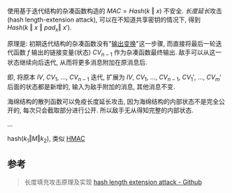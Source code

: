 使用基于迭代结构的杂凑函数构造的 $MAC=Hash(k\ \Vert\ x)$ 不安全. *长度延长*攻击 (hash length-extension attack), 可以在不知道共享密钥的情况下, 得到 $Hash(k\ \Vert\ x\ \Vert\ pad_{x}\Vert\ x')$. 

原理是: 初期迭代结构的杂凑函数没有"[输出变换](MD%20结构.md)"这一步骤, 而直接将最后一轮迭代函数 $f$ 输出的链接变量(状态) $CV_{n-1}$ 作为杂凑函数最终输出. 敌手可以从这一状态继续向后迭代, 从而将更多消息附加在原消息后.

即, 将原本 $IV,\ CV_{1},\ \dots,\ CV_{n-1}$ 迭代, 扩展为 $IV,\ CV_{1},\ \dots,\ CV_{n-1},\ CV_{1}',\ \dots,\ CV_{m}'$ 后面的状态都是新增的, 输入为敌手附加的消息, 其他消息不变.

海绵结构的散列函数可以免疫长度延长攻击, 因为海绵结构的内部状态不是完全公开的, 每次只会截取部分进行公开. 所以敌手无从得知完整的内部状态.

...

$\mathrm{hash}(k_{1}\Vert M\Vert k_{2})$, 类似 [HMAC](../消息认证码/HMAC.md)

## 参考
> 长度填充攻击原理及实现 [hash length extension attack - Github](https://github.com/iagox86/hash_extender)